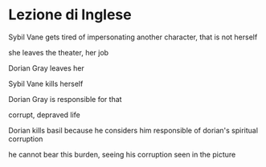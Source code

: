 # Lezione di Inglese

Sybil Vane gets tired of impersonating another character, that is not herself

she leaves the theater, her job


Dorian Gray leaves her

Sybil Vane kills herself

Dorian Gray is responsible for that

corrupt, depraved life

Dorian kills basil because he considers him responsible of dorian's spiritual corruption

he cannot bear this burden, seeing his corruption seen in the picture
<!--stackedit_data:
eyJoaXN0b3J5IjpbMjI0NzIxMDRdfQ==
-->
